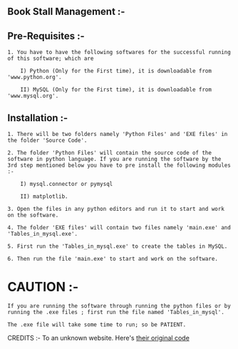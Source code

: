 Book Stall Management :-
-------------------------------------

Pre-Requisites :-
------------------------

	1. You have to have the following softwares for the successful running of this software; which are

		I) Python (Only for the First time), it is downloadable from 'www.python.org'.
	
		II) MySQL (Only for the First time), it is downloadable from 'www.mysql.org'.


Installation :-
-------------------
	1. There will be two folders namely 'Python Files' and 'EXE files' in the folder 'Source Code'.

	2. The folder 'Python Files' will contain the source code of the software in python language. If you are running the software by the 3rd step mentioned below you have to pre install the following modules :-
		
		I) mysql.connector or pymysql

		II) matplotlib.
	
	3. Open the files in any python editors and run it to start and work on the software.

	4. The folder 'EXE files' will contain two files namely 'main.exe' and 'Tables_in_mysql.exe'.

	5. First run the 'Tables_in_mysql.exe' to create the tables in MySQL.

	6. Then run the file 'main.exe' to start and work on the software.


CAUTION :-
========= 
	
	If you are running the software through running the python files or by running the .exe files ; first run the file named 'Tables_in_mysql'.
	   
	The .exe file will take some time to run; so be PATIENT.

CREDITS :-
        To an unknown website. Here's [their original code](https://drive.google.com/drive/folders/1-mrKDr_YoaL9Hv5sfOn9cMjiWHj4DxGx)
